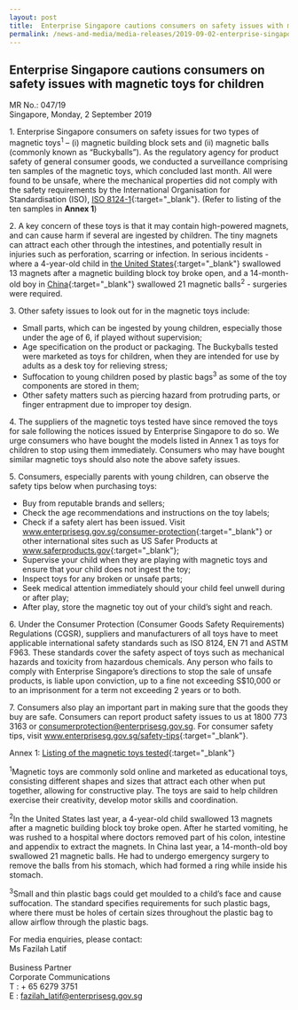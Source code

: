 ```yaml
---
layout: post
title:  Enterprise Singapore cautions consumers on safety issues with magnetic toys for children
permalink: /news-and-media/media-releases/2019-09-02-enterprise-singapore-cautions-consumers-on-safety-issues-with-magnetic-tyos-for-children
---
```

## Enterprise Singapore cautions consumers on safety issues with magnetic toys for children

MR No.: 047/19<br>
Singapore, Monday, 2 September 2019

1\. Enterprise Singapore consumers on safety issues for two types of magnetic toys<sup>1</sup> – (i) magnetic building block sets and (ii) magnetic balls (commonly known as “Buckyballs”). As the regulatory agency for product safety of general consumer goods, we conducted a surveillance comprising ten samples of the magnetic toys, which concluded last month. All were found to be unsafe, where the mechanical properties did not comply with the safety requirements by the International Organisation for Standardisation (ISO), [ISO 8124-1](https://www.iso.org/standard/74477.html){:target="_blank"}. (Refer to listing of the ten samples in **Annex 1**)

2\. A key concern of these toys is that it may contain high-powered magnets, and can cause harm if several are ingested by children. The tiny magnets can attract each other through the intestines, and potentially result in injuries such as perforation, scarring or infection. In serious incidents - where a 4-year-old child in [the United States](https://www.today.com/health/toy-magnets-mom-warns-after-boy-needs-emergency-surgery-t146003){:target="_blank"} swallowed 13 magnets after a magnetic building block toy broke open, and a 14-month-old boy in [China](https://www.scmp.com/news/china/society/article/2147078/chinese-toddler-has-surgery-remove-21-magnetic-beads-his-stomach?utm_campaign=Echobox&utm_medium=Social&utm_source=Facebook#link_time=1526893345){:target="_blank"} swallowed 21 magnetic balls<sup>2</sup> - surgeries were required.

3\. Other safety issues to look out for in the magnetic toys include:
* Small parts, which can be ingested by young children, especially those under the age of 6, if played without supervision;
* Age specification on the product or packaging. The Buckyballs tested were marketed as toys for children, when they are intended for use by adults as a desk toy for relieving stress;
* Suffocation to young children posed by plastic bags<sup>3</sup> as some of the toy components are stored in them;
* Other safety matters such as piercing hazard from protruding parts, or finger entrapment due to improper toy design.

4\. The suppliers of the magnetic toys tested have since removed the toys for sale following the notices issued by Enterprise Singapore to do so. We urge consumers who have bought the models listed in Annex 1 as toys for children to stop using them immediately. Consumers who may have bought similar magnetic toys should also note the above safety issues.

5\. Consumers, especially parents with young children, can observe the safety tips below when purchasing toys:
* Buy from reputable brands and sellers;
* Check the age recommendations and instructions on the toy labels;
* Check if a safety alert has been issued. Visit <a href="https://www.enterprisesg.gov.sg/consumer-protection">www.enterprisesg.gov.sg/consumer-protection</a>{:target="_blank"} or other international sites such as US Safer Products at <a href="https://www.saferproducts.gov/">www.saferproducts.gov</a>{:target="_blank"};
* Supervise your child when they are playing with magnetic toys and ensure that your child does not ingest the toy;
* Inspect toys for any broken or unsafe parts;
* Seek medical attention immediately should your child feel unwell during or after play;
* After play, store the magnetic toy out of your child’s sight and reach.

6\. Under the Consumer Protection (Consumer Goods Safety Requirements) Regulations (CGSR), suppliers and manufacturers of all toys have to meet applicable international safety standards such as ISO 8124, EN 71 and ASTM F963. These standards cover the safety aspect of toys such as mechanical hazards and toxicity from hazardous chemicals. Any person who fails to comply with Enterprise Singapore’s directions to stop the sale of unsafe products, is liable upon conviction, up to a fine not exceeding S$10,000 or to an imprisonment for a term not exceeding 2 years or to both.

7\. Consumers also play an important part in making sure that the goods they buy are safe. Consumers can report product safety issues to us at 1800 773 3163 or <consumerprotection@enterprisesg.gov.sg>. For consumer safety tips, visit <a href="https://www.enterprisesg.gov.sg/safety-tips">www.enterprisesg.gov.sg/safety-tips</a>{:target="_blank"}.

Annex 1: [Listing of the magnetic toys tested](/news-and-media/media-releases/2019-09-02-annex-a-listing-of-the-magnetic-toys-tested.pdf){:target="_blank"}

<sup>1</sup>Magnetic toys are commonly sold online and marketed as educational toys, consisting different shapes and sizes that attract each other when put together, allowing for constructive play. The toys are said to help children exercise their creativity, develop motor skills and coordination.

<sup>2</sup>In the United States last year, a 4-year-old child swallowed 13 magnets after a magnetic building block toy broke open. After he started vomiting, he was rushed to a hospital where doctors removed part of his colon, intestine and appendix to extract the magnets. In China last year, a 14-month-old boy swallowed 21 magnetic balls. He had to undergo emergency surgery to remove the balls from his stomach, which had formed a ring while inside his stomach.

<sup>3</sup>Small and thin plastic bags could get moulded to a child’s face and cause suffocation. The standard specifies requirements for such plastic bags, where there must be holes of certain sizes throughout the plastic bag to allow airflow through the plastic bags.

For media enquiries, please contact:<br>
Ms Fazilah Latif<br>   
Business Partner<br>
Corporate Communications<br>
T : + 65 6279 3751<br>
E : fazilah_latif@enterprisesg.gov.sg
